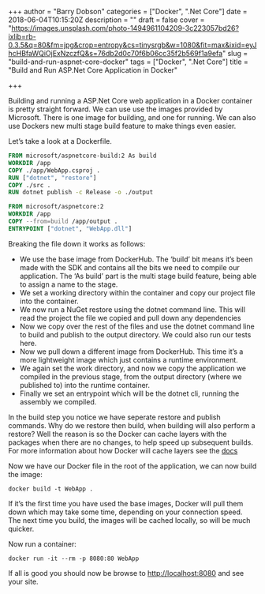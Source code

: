 +++
author = "Barry Dobson"
categories = ["Docker", ".Net Core"]
date = 2018-06-04T10:15:20Z
description = ""
draft = false
cover = "https://images.unsplash.com/photo-1494961104209-3c223057bd26?ixlib=rb-0.3.5&q=80&fm=jpg&crop=entropy&cs=tinysrgb&w=1080&fit=max&ixid=eyJhcHBfaWQiOjExNzczfQ&s=76db2d0c70f6b06cc35f2b569f1a9efa"
slug = "build-and-run-aspnet-core-docker"
tags = ["Docker", ".Net Core"]
title = "Build and Run ASP.Net Core Application in Docker"

+++

Building and running a ASP.Net Core web application in a Docker container is pretty straight forward. We can use use the images provided by Microsoft. There is one image for building, and one for running. We can also use Dockers new multi stage build feature to make things even easier.

Let’s take a look at a Dockerfile.

```dockerfile
FROM microsoft/aspnetcore-build:2 As build
WORKDIR /app
COPY ./app/WebApp.csproj .
RUN ["dotnet", "restore"]
COPY ./src .
RUN dotnet publish -c Release -o ./output

FROM microsoft/aspnetcore:2
WORKDIR /app
COPY --from=build /app/output .
ENTRYPOINT ["dotnet", "WebApp.dll"]
```

Breaking the file down it works as follows:
* We use the base image from DockerHub. The ‘build’ bit means it’s been made with the SDK and contains all the bits we need to compile our application. The ‘As build’ part is the multi stage build feature, being able to assign a name to the stage.
* We set a working directory within the container and copy our project file into the container.
* We now run a NuGet restore using the dotnet command line. This will read the project the file we copied and pull down any dependencies
* Now we copy over the rest of the files and use the dotnet command line to build and publish to the output directory. We could also run our tests here.
* Now we pull down a different image from DockerHub. This time it’s a more lightweight image which just contains a runtime environment.
* We again set the work directory, and now we copy the application we compiled in the previous stage, from the output directory (where we published to) into the runtime container.
* Finally we set an entrypoint which will be the dotnet cli, running the assembly we compiled.

In the build step you notice we have seperate restore and publish commands. Why do we restore then build, when building will also perform a restore? Well the reason is so the Docker can cache layers with the packages when there are no changes, to help speed up subsequent builds. For more information about how Docker will cache layers see the [docs](https://docs.docker.com/develop/develop-images/dockerfile_best-practices/)

Now we have our Docker file in the root of the application, we can now build the image:

`docker build -t WebApp .`

If it’s the first time you have used the base images, Docker will pull them down which may take some time, depending on your connection speed. The next time you build, the images will be cached locally, so will be much quicker.

Now run a container:

`docker run -it --rm -p 8080:80 WebApp`

If all is good you should now be browse to [http://localhost:8080](http://localhost:8080) and see your site.

